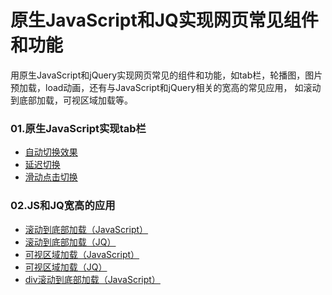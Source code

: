 # 原生JavaScript和JQ实现网页常见组件和功能
用原生JavaScript和jQuery实现网页常见的组件和功能，如tab栏，轮播图，图片预加载，load动画，还有与JavaScript和jQuery相关的宽高的常见应用，
如滚动到底部加载，可视区域加载等。

### 01.原生JavaScript实现tab栏
- [自动切换效果](https://xiaoxiongzi.github.io/JavaScript-wheel/tab%E6%A0%8F/%E8%87%AA%E5%8A%A8%E5%88%87%E6%8D%A2%E6%95%88%E6%9E%9C.html)
- [延迟切换](https://xiaoxiongzi.github.io/JavaScript-wheel/tab%E6%A0%8F/%E5%BB%B6%E8%BF%9F%E5%88%87%E6%8D%A2.html)
- [滑动点击切换](https://xiaoxiongzi.github.io/JavaScript-wheel/tab栏/滑动点击切换.html)

### 02.JS和JQ宽高的应用
- [滚动到底部加载（JavaScript）](https://xiaoxiongzi.github.io/JavaScript-wheel/JS%E5%92%8CJQ%E5%AE%BD%E9%AB%98%E7%9A%84%E5%BA%94%E7%94%A8/%E6%BB%9A%E5%8A%A8%E5%88%B0%E5%BA%95%E9%83%A8%E5%8A%A0%E8%BD%BD%EF%BC%88JavaScript%EF%BC%89.html)
- [滚动到底部加载（JQ）](https://xiaoxiongzi.github.io/JavaScript-wheel/JS%E5%92%8CJQ%E5%AE%BD%E9%AB%98%E7%9A%84%E5%BA%94%E7%94%A8/%E6%BB%9A%E5%8A%A8%E5%88%B0%E5%BA%95%E9%83%A8%E5%8A%A0%E8%BD%BD%EF%BC%88JQ%EF%BC%89.html)
- [可视区域加载（JavaScript）](https://xiaoxiongzi.github.io/JavaScript-wheel/JS%E5%92%8CJQ%E5%AE%BD%E9%AB%98%E7%9A%84%E5%BA%94%E7%94%A8/%E5%8F%AF%E8%A7%86%E5%8C%BA%E5%9F%9F%E5%8A%A0%E8%BD%BD%EF%BC%88JavaScript%EF%BC%89.html)
- [可视区域加载（JQ）](https://xiaoxiongzi.github.io/JavaScript-wheel/JS%E5%92%8CJQ%E5%AE%BD%E9%AB%98%E7%9A%84%E5%BA%94%E7%94%A8/%E5%8F%AF%E8%A7%86%E5%8C%BA%E5%9F%9F%E5%8A%A0%E8%BD%BD%EF%BC%88JQ%EF%BC%89.html)
- [div滚动到底部加载（JavaScript）](https://xiaoxiongzi.github.io/JavaScript-wheel/JS%E5%92%8CJQ%E5%AE%BD%E9%AB%98%E7%9A%84%E5%BA%94%E7%94%A8/div%E6%BB%9A%E5%8A%A8%E5%88%B0%E5%BA%95%E9%83%A8%E5%8A%A0%E8%BD%BD%EF%BC%88JavaScript%EF%BC%89.html
)
